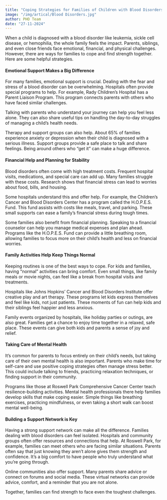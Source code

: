 ```yaml
---
title: "Coping Strategies for Families of Children with Blood Disorders"
image: "/img/artical/Blood Disorders.jpg"
author: PHO Team
date: "27-11-2024"
---
```


When a child is diagnosed with a blood disorder like leukemia, sickle cell disease, or hemophilia, the whole family feels the impact. Parents, siblings, and even close friends face emotional, financial, and physical challenges. However, there are ways for families to cope and find strength together. Here are some helpful strategies.

#### Emotional Support Makes a Big Difference

For many families, emotional support is crucial. Dealing with the fear and stress of a blood disorder can be overwhelming. Hospitals often provide special programs to help. For example, Rady Children’s Hospital has a Parent Liaison Program. This program connects parents with others who have faced similar challenges. 

Talking with parents who understand your journey can help you feel less alone. They can also share useful tips on handling the day-to-day struggles of managing a child’s health needs.

Therapy and support groups can also help. About 65% of families experience anxiety or depression when their child is diagnosed with a serious illness. Support groups provide a safe place to talk and share feelings. Being around others who “get it” can make a huge difference.


#### Financial Help and Planning for Stability

Blood disorders often come with high treatment costs. Frequent hospital visits, medications, and special care can add up. Many families struggle with these costs. Research shows that financial stress can lead to worries about food, bills, and housing. 

Some hospitals understand this and offer help. For example, the Children’s Cancer and Blood Disorders Center has a program called the H.O.P.E.S. Fund. This fund assists with costs like meals, travel, and parking. These small supports can ease a family’s financial stress during tough times.

Some families also benefit from financial planning. Speaking to a financial counselor can help you manage medical expenses and plan ahead. Programs like the H.O.P.E.S. Fund can provide a little breathing room, allowing families to focus more on their child’s health and less on financial worries.


#### Family Activities Help Keep Things Normal

Keeping routines is one of the best ways to cope. For kids and families, having “normal” activities can bring comfort. Even small things, like family meals or movie nights, can feel like a break from hospital visits and treatments. 

Hospitals like Johns Hopkins’ Cancer and Blood Disorders Institute offer creative play and art therapy. These programs let kids express themselves and feel like kids, not just patients. These moments of fun can help kids and their siblings feel happier and less anxious.

Family events organized by hospitals, like holiday parties or outings, are also great. Families get a chance to enjoy time together in a relaxed, safe place. These events can give both kids and parents a sense of joy and relief.


#### Taking Care of Mental Health

It’s common for parents to focus entirely on their child’s needs, but taking care of their own mental health is also important. Parents who make time for self-care and use positive coping strategies often manage stress better. This could include talking to friends, practicing relaxation techniques, or finding support in their community.

Programs like those at Roswell Park Comprehensive Cancer Center teach resilience-building activities. Mental health professionals there help families develop skills that make coping easier. Simple things like breathing exercises, practicing mindfulness, or even taking a short walk can boost mental well-being.


#### Building a Support Network is Key

Having a strong support network can make all the difference. Families dealing with blood disorders can feel isolated. Hospitals and community groups often offer resources and connections that help. At Roswell Park, for example, families can meet others who are facing similar situations. Parents often say that just knowing they aren’t alone gives them strength and confidence. It’s a big comfort to have people who truly understand what you’re going through.

Online communities also offer support. Many parents share advice or connect on forums and social media. These virtual networks can provide advice, comfort, and a reminder that you are not alone.

Together, families can find strength to face even the toughest challenges.